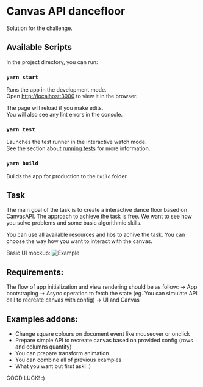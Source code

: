 # Canvas API dancefloor

Solution for the challenge.

## Available Scripts

In the project directory, you can run:

### `yarn start`

Runs the app in the development mode.<br>
Open [http://localhost:3000](http://localhost:3000) to view it in the browser.

The page will reload if you make edits.<br>
You will also see any lint errors in the console.

### `yarn test`

Launches the test runner in the interactive watch mode.<br>
See the section about [running tests](https://facebook.github.io/create-react-app/docs/running-tests) for more information.

### `yarn build`

Builds the app for production to the `build` folder.<br>


## Task 
The main goal of the task is to create a interactive dance floor based on CanvasAPI.
The approach to achieve the task is free. We want to see how you solve problems and some basic algorithmic skills.

You can use all available resources and libs to achive the task.
You can choose the way how you want to interact with the canvas. 

Basic UI mockup: 
![Example](examples/canvas_api_dancefloor.png)

## Requirements:

The flow of app initialization and view rendering should be as follow: 
    -> App bootstraping 
      -> Async operation to fetch the state (eg. You can simulate API call to recreate canvas with config) 
        -> UI and Canvas 
  
## Examples addons:

  - Change square colours on document event like mouseover or onclick
  - Prepare simple API to recreate canvas based on provided config (rows and columns quantity)
  - You can prepare transform animation
  - You can combine all of previous examples
  - What you want but first ask! :)
 
 GOOD LUCK! :)
  
